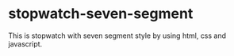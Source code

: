 # stopwatch-seven-segment

This is stopwatch with seven segment style by using html, css and javascript.
